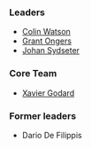 ### Leaders

* [Colin Watson](mailto:colin.watson@owasp.org)
* [Grant Ongers](mailto:grant.ongers@owasp.org)
* [Johan Sydseter](mailto:johan.sydseter@owasp.org)

### Core Team

* [Xavier Godard](mailto:xavier.godard@owasp.org)

### Former leaders

* Dario De Filippis
